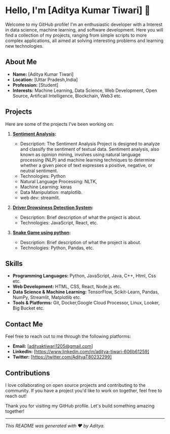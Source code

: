 # Hello, I'm [Aditya Kumar Tiwari] 👋

Welcome to my GitHub profile! I'm an enthusiastic developer with a Interest in  data science, machine learning, and software development. Here you will find a collection of my projects, ranging from simple scripts to more complex applications, all aimed at solving interesting problems and learning new technologies.

## About Me

- **Name:** [Aditya Kumar Tiwari]
- **Location:** [Uttar Pradesh,India]
- **Profession:** [Student]
- **Interests:** Machine Learning, Data Science, Web Development, Open Source, Artificail Intelligence, Blockchain, Web3 etc.

## Projects

Here are some of the projects I've been working on:

1. **[Sentiment Analysis](https://github.com/adityaa1205/Sentiment-Analysis):**
   - Description: The Sentiment Analysis Project is designed to analyze and classify the sentiment of textual data. Sentiment analysis, also known as opinion
     mining, involves using natural language processing (NLP) and machine learning techniques to determine whether a given piece of text expresses a positive,
     negative, or neutral sentiment.
   - Technologies: Python
   -  Natural Language Processing: NLTK,
   -  Machine Learning: keras
   -  Data Manipulation: matplotlib.
   -  web dev: streamlit.

2. **[Driver Drowsiness Detection System](link-to-project-2):**
   - Description: Brief description of what the project is about.
   - Technologies: JavaScript, React, etc.

3. **[Snake Game using python](link-to-project-3):**
   - Description: Brief description of what the project is about.
   - Technologies: Python, Pandas, etc.

## Skills

- **Programming Languages:** Python, JavaScript, Java, C++, Html, Css etc.
- **Web Development:** HTML, CSS, React, Node.js etc.
- **Data Science & Machine Learning:** TensorFlow, Scikit-Learn, Pandas, NumPy, Streamlit, Matplotlib etc.
- **Tools & Platforms:** Git, Docker,Google Cloud Processor, Linux, Looker, Big Bucket etc.  

## Contact Me

Feel free to reach out to me through the following platforms:

- **Email:** [adityaktiwari1205@gmail.com]
- **LinkedIn:** [https://www.linkedin.com/in/aditya-tiwari-606b61259]
- **Twitter:** [https://twitter.com/AdityaT80232299]

## Contributions

I love collaborating on open source projects and contributing to the community. If you have a project you'd like to work on together, feel free to reach out!

Thank you for visiting my GitHub profile. Let's build something amazing together!

---

*This README was generated with ❤️ by Aditya.*
